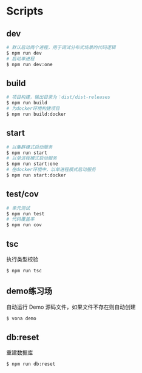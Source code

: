 # Scripts

## dev

``` bash
# 默认启动两个进程，用于调试分布式场景的代码逻辑
$ npm run dev
# 启动单进程
$ npm run dev:one
```

## build

``` bash
# 项目构建，输出目录为：dist/dist-releases
$ npm run build
# 为docker环境构建项目
$ npm run build:docker
```

## start

``` bash
# 以集群模式启动服务
$ npm run start
# 以单进程模式启动服务
$ npm run start:one
# 在docker环境中，以单进程模式启动服务
$ npm run start:docker
```

## test/cov

``` bash
# 单元测试
$ npm run test
# 代码覆盖率
$ npm run cov
```

## tsc

执行类型校验

``` bash
$ npm run tsc
```

## demo练习场

自动运行 Demo 源码文件，如果文件不存在则自动创建

``` bash
$ vona demo
```

## db:reset

重建数据库

``` bash
$ npm run db:reset
```

